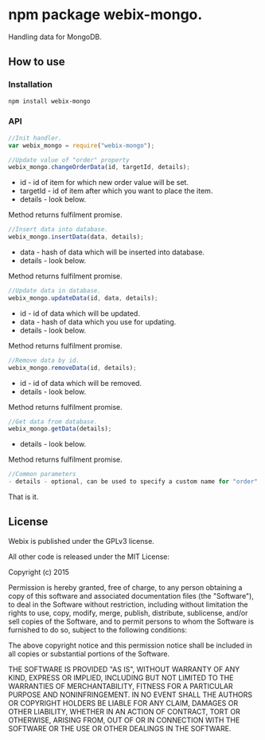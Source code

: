 npm package webix-mongo.
================================

Handling data for MongoDB.

How to use
-----------

### Installation

```sh
npm install webix-mongo
```

### API

```js
//Init handler.
var webix_mongo = require("webix-mongo");
```

```js
//Update value of "order" property
webix_mongo.changeOrderData(id, targetId, details);
```

- id - id of item for which new order value will be set.
- targetId - id of item after which you want to place the item.
- details - look below.

Method returns fulfilment promise.

```js
//Insert data into database.
webix_mongo.insertData(data, details);
```

- data - hash of data which will be inserted into database.
- details - look below.

Method returns fulfilment promise.

```js
//Update data in database.
webix_mongo.updateData(id, data, details);
```

- id - id of data which will be updated.
- data - hash of data which you use for updating.
- details - look below.

Method returns fulfilment promise.

```js
//Remove data by id.
webix_mongo.removeData(id, details);
```

- id - id of data which will be removed.
- details - look below.

Method returns fulfilment promise.

```js
//Get data from database.
webix_mongo.getData(details);
```

- details - look below.

Method returns fulfilment promise.

```js
//Common parameters
- details - optional, can be used to specify a custom name for "order" property for example `{field_order: "my_order"}`
```

That is it.

License
----------

Webix is published under the GPLv3 license.

All other code is released under the MIT License:

Copyright (c) 2015

Permission is hereby granted, free of charge, to any person obtaining a copy
of this software and associated documentation files (the "Software"), to deal
in the Software without restriction, including without limitation the rights
to use, copy, modify, merge, publish, distribute, sublicense, and/or sell
copies of the Software, and to permit persons to whom the Software is
furnished to do so, subject to the following conditions:

The above copyright notice and this permission notice shall be included in
all copies or substantial portions of the Software.

THE SOFTWARE IS PROVIDED "AS IS", WITHOUT WARRANTY OF ANY KIND, EXPRESS OR
IMPLIED, INCLUDING BUT NOT LIMITED TO THE WARRANTIES OF MERCHANTABILITY,
FITNESS FOR A PARTICULAR PURPOSE AND NONINFRINGEMENT. IN NO EVENT SHALL THE
AUTHORS OR COPYRIGHT HOLDERS BE LIABLE FOR ANY CLAIM, DAMAGES OR OTHER
LIABILITY, WHETHER IN AN ACTION OF CONTRACT, TORT OR OTHERWISE, ARISING FROM,
OUT OF OR IN CONNECTION WITH THE SOFTWARE OR THE USE OR OTHER DEALINGS IN
THE SOFTWARE.